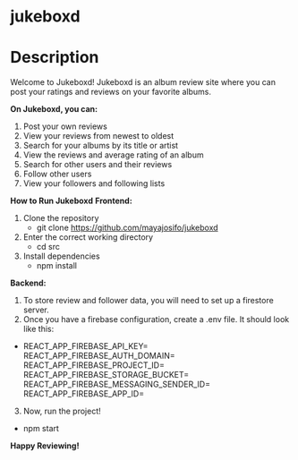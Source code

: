 # jukeboxd
# **Description**
Welcome to Jukeboxd! Jukeboxd is an album review site where you can post your ratings and reviews on your favorite albums. 

**On Jukeboxd, you can:**
1. Post your own reviews
2. View your reviews from newest to oldest
3. Search for your albums by its title or artist
4. View the reviews and average rating of an album
5. Search for other users and their reviews
6. Follow other users
7. View your followers and following lists

**How to Run Jukeboxd**
**Frontend:**
1. Clone the repository
   - git clone https://github.com/mayajosifo/jukeboxd
2. Enter the correct working directory
   - cd src
3. Install dependencies
   - npm install
  

**Backend:**
1. To store review and follower data, you will need to set up a firestore server.
2. Once you have a firebase configuration, create a .env file. It should look like this:
  - REACT_APP_FIREBASE_API_KEY=<their-api-key>
    REACT_APP_FIREBASE_AUTH_DOMAIN=<their-auth-domain>
    REACT_APP_FIREBASE_PROJECT_ID=<their-project-id>
    REACT_APP_FIREBASE_STORAGE_BUCKET=<their-storage-bucket>
    REACT_APP_FIREBASE_MESSAGING_SENDER_ID=<their-sender-id>
    REACT_APP_FIREBASE_APP_ID=<their-app-id>
3. Now, run the project!
  - npm start

**Happy Reviewing!**
 
